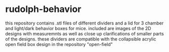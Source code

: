 # rudolph-behavior
this repository contains .stl files of different dividers and a lid for 3 chamber and light/dark behavior boxes for mice. included are images of the 2D designs with measuremnts as well as close up clarifications of smaller parts of the designs.
these dividers are compatible with the collapsible acrylic open field box design in the repository "open-field"
